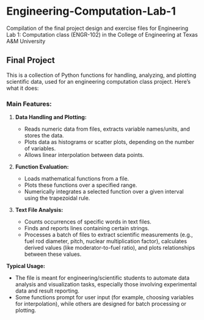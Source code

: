 # Engineering-Computation-Lab-1
Compilation of the final project design and exercise files for Engineering Lab 1: Computation class (ENGR-102) in the College of Engineering at Texas A&amp;M University

## Final Project 
This is a collection of Python functions for handling, analyzing, and plotting scientific data, used for an engineering computation class project. Here’s what it does:

### Main Features:
1. **Data Handling and Plotting:**
   - Reads numeric data from files, extracts variable names/units, and stores the data.
   - Plots data as histograms or scatter plots, depending on the number of variables.
   - Allows linear interpolation between data points.

2. **Function Evaluation:**
   - Loads mathematical functions from a file.
   - Plots these functions over a specified range.
   - Numerically integrates a selected function over a given interval using the trapezoidal rule.

3. **Text File Analysis:**
   - Counts occurrences of specific words in text files.
   - Finds and reports lines containing certain strings.
   - Processes a batch of files to extract scientific measurements (e.g., fuel rod diameter, pitch, nuclear multiplication factor), calculates derived values (like moderator-to-fuel ratio), and plots relationships between these values.

**Typical Usage:**
- The file is meant for engineering/scientific students to automate data analysis and visualization tasks, especially those involving experimental data and result reporting.
- Some functions prompt for user input (for example, choosing variables for interpolation), while others are designed for batch processing or plotting.


